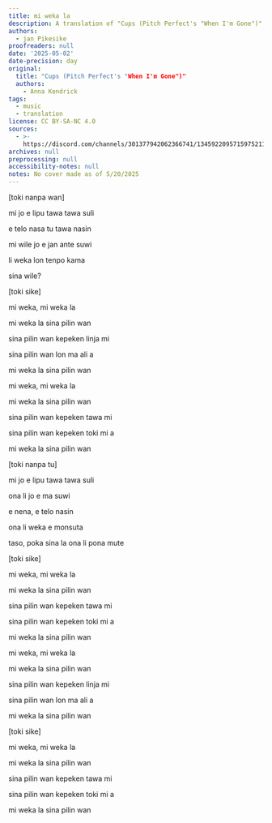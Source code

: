 ```yaml
---
title: mi weka la
description: A translation of "Cups (Pitch Perfect's "When I'm Gone")" by Anna Kendrick
authors:
  - jan Pikesike
proofreaders: null
date: '2025-05-02'
date-precision: day
original:
  title: "Cups (Pitch Perfect's "When I'm Gone")"
  authors:
    - Anna Kendrick
tags:
  - music
  - translation
license: CC BY-SA-NC 4.0
sources:
  - >-
    https://discord.com/channels/301377942062366741/1345922095715975211/1367834872122703952
archives: null
preprocessing: null
accessibility-notes: null
notes: No cover made as of 5/20/2025
---
```


[toki nanpa wan]

mi jo e lipu tawa tawa suli

e telo nasa tu tawa nasin

mi wile jo e jan ante suwi

li weka lon tenpo kama

sina wile?

[toki sike]

mi weka, mi weka la

mi weka la sina pilin wan

sina pilin wan kepeken linja mi

sina pilin wan lon ma ali a

mi weka la sina pilin wan

mi weka, mi weka la

mi weka la sina pilin wan

sina pilin wan kepeken tawa mi

sina pilin wan kepeken toki mi a

mi weka la sina pilin wan

[toki nanpa tu]

mi jo e lipu tawa tawa suli

ona li jo e ma suwi

e nena, e telo nasin

ona li weka e monsuta

taso, poka sina la ona li pona mute

[toki sike]

mi weka, mi weka la

mi weka la sina pilin wan

sina pilin wan kepeken tawa mi

sina pilin wan kepeken toki mi a

mi weka la sina pilin wan

mi weka, mi weka la

mi weka la sina pilin wan

sina pilin wan kepeken linja mi

sina pilin wan lon ma ali a

mi weka la sina pilin wan

[toki sike]

mi weka, mi weka la

mi weka la sina pilin wan

sina pilin wan kepeken tawa mi

sina pilin wan kepeken toki mi a

mi weka la sina pilin wan
